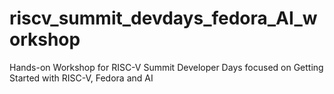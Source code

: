 # riscv_summit_devdays_fedora_AI_workshop
Hands-on Workshop for RISC-V Summit Developer Days focused on Getting Started with RISC-V, Fedora and AI
